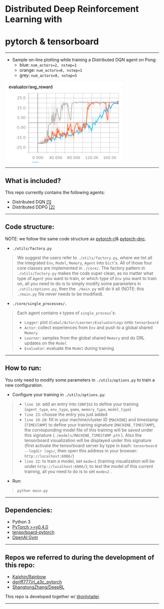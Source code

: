 # **Distributed Deep Reinforcement Learning** with
# **pytorch** & **tensorboard**
*******

* Sample on-line plotting while training a Distributed DQN agent on Pong:
    * blue: `num_actors=2, nstep=1`
    * orange: `num_actors=8, nstep=1`
    * grey: `num_actors=8, nstep=5`

![dqn_pong](/assets/dqn_pong.png)
*******

## What is included?
This repo currently contains the following agents:

- Distributed DQN [[1]](https://openreview.net/forum?id=H1Dy---0Z)
- Distributed DDPG [[2]](https://openreview.net/forum?id=SyZipzbCb)
*******

## Code structure:
NOTE: we follow the same code structure as [pytorch-rl](https://github.com/jingweiz/pytorch-rl)& [pytorch-dnc](https://github.com/jingweiz/pytorch-dnc).
* ```./utils/factory.py```
> We suggest the users refer to ```./utils/factory.py```,
 where we list all the integrated ```Env```, ```Model```,
 ```Memory```, ```Agent``` into ```Dict```'s.
 All of those four core classes are implemented in ```./core/```.
 The factory pattern in ```./utils/factory.py``` makes the code super clean,
 as no matter what type of ```Agent``` you want to train,
 or which type of ```Env``` you want to train on,
 all you need to do is to simply modify some parameters in ```./utils/options.py```,
 then the ```./main.py``` will do it all (NOTE: this ```./main.py``` file never needs to be modified).
* ```./core/single_processes/.```
> Each agent contains ```4``` types of ```single_process```'s:
> * `Logger`: plot `Global/Actor/Learner/EvaluatorLogs` onto `tensorboard`
> * `Actor`: collect experiences from `Env` and push to a global shared `Memory`
> * `Learner`: samples from the global shared `Memory` and do DRL updates on the `Model`
> * `Evaluator`: evaluate the `Model` during training
*******

## How to run:
You only need to modify some parameters in ```./utils/options.py``` to train a new configuration.

* Configure your training in ```./utils/options.py```:
> * ```line 10```: add an entry into ```CONFIGS``` to define your training (```agent_type```, ```env_type```, ```game```, ```memory_type```, ```model_type```)
> * ```line 23```: choose the entry you just added
> * ```line 19-20```: fill in your machine/cluster ID (```MACHINE```) and timestamp (```TIMESTAMP```) to define your training signature (```MACHINE_TIMESTAMP```),
 the corresponding model file of this training will be saved under this signature (```./models/MACHINE_TIMESTAMP.pth``` ).
 Also the tensorboard visualization will be displayed under this signature (first activate the tensorboard server by type in bash: ```tensorboard --logdir logs/```, then open this address in your browser: ```http://localhost:6006/```)
> * ```line 22```: to train a model, set ```mode=1``` (training visualization will be under ```http://localhost:6006/```); to test the model of this current training, all you need to do is to set ```mode=2``` .

* Run:
> ```python main.py```
*******


## Dependencies:
- Python 3
- [PyTorch >=v0.4.0](http://pytorch.org/)
- [tensorboard-pytorch](https://github.com/lanpa/tensorboard-pytorch)
- [OpenAI Gym](https://github.com/openai/gym)
*******


## Repos we referred to during the development of this repo:
* [Kaixhin/Rainbow](https://github.com/Kaixhin/Rainbow)
* [dgriff777/rl_a3c_pytorch](https://github.com/dgriff777/rl_a3c_pytorch)
* [ShangtongZhang/DeepRL]( https://github.com/ShangtongZhang/DeepRL)

This repo is developed together w/ [@onlytailei](https://github.com/onlytailei).
*******
